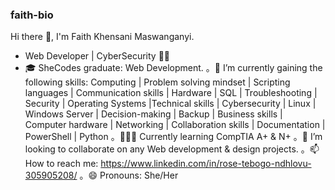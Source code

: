 ### faith-bio
 
Hi there 👋, I'm Faith Khensani Maswanganyi.


- Web Developer | CyberSecurity 👩‍💻
- 🎓 SheCodes graduate: Web Development.
。🔭 I’m currently gaining the following skills: Computing | Problem solving mindset | Scripting languages | Communication skills | Hardware | SQL | Troubleshooting | Security | Operating Systems |Technical skills | 
     Cybersecurity | Linux | Windows Server | Decision-making | Backup | Business skills | Computer hardware | Networking | Collaboration skills | Documentation | PowerShell | Python
。👩🏽‍💻 Currently learning CompTIA A+ & N+
。👯 I’m looking to collaborate on any Web development & design projects.
。📫 How to reach me: https://www.linkedin.com/in/rose-tebogo-ndhlovu-305905208/
。😄 Pronouns: She/Her


